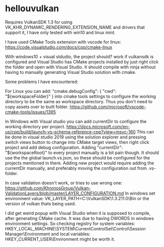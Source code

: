 # hellouvulkan

Requires VulkanSDK 1.3 for using VK_KHR_DYNAMIC_RENDERING_EXTENSION_NAME and drivers that support it, I have only tested with win10 and linux mint.

I have used CMake Tools extension with vscode for linux: https://code.visualstudio.com/docs/cpp/cmake-linux

With windows10 + visual stdudio, the project should? work if vulkansdk is configured and Visual Studio has CMake projects
installed by just right click the folder and open with Visual Studio. It should compile with ninja without having
to manually generating Visual Studio solution with cmake.

Some problems I have encountered:

For Linux you can add: "cmake.debugConfig": { "cwd": "${workspaceFolder}" } into cmake tools settings to configure
the working directory to be the same as workspace directory. Thus you don't need to copy assets over to built folder.
https://github.com/microsoft/vscode-cmake-tools/issues/1395

In Windows with Visual studio you can add currentDir to configure the working directory per project. https://docs.microsoft.com/en-us/cpp/build/launch-vs-schema-reference-cpp?view=msvc-160
This can be done in visual studio 2019 using the solution explorer and pressing switch views button to change into CMake target views, then right click project and add debug configuration.
Adding "currentDir": "${workspaceRoot}" to every project manually is a bit pain though. It should use the the global launch.vs.json, so these should be configured for the projects mentioned in there.
Adding new project would require adding the currentDir manually, and preferably moving the configuration out from .vs-folder.

In case validation doesn't work, or tries to use wrong one: https://github.com/KhronosGroup/Vulkan-ValidationLayers/blob/master/LAYER_CONFIGURATION.md
In windows set environment value: VK_LAYER_PATH=C:\VulkanSDK\1.3.211.0\Bin or the version of vulkan thats being used.

I did get weird popup with Visual Studio when it is supposed to compile, after generating CMake cache.
It was due to having DWORDS in windows environment settings.
So checking registry for system variables: HKEY_LOCAL_MACHINE\SYSTEM\CurrentControlSet\Control\Session Manager\Environment and
local variables: HKEY_CURRENT_USER\Environment might be worth it.
